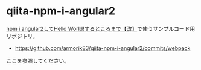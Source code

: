 # qiita-npm-i-angular2
[npm i angular2してHello World!するところまで【改】](http://qiita.com/armorik83/items/ae737ab584012a0f5876)で使うサンプルコード用リポジトリ。

- https://github.com/armorik83/qiita-npm-i-angular2/commits/webpack

ここを参照してください。
